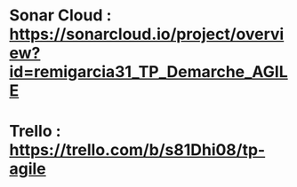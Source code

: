 # Sonar Cloud : https://sonarcloud.io/project/overview?id=remigarcia31_TP_Demarche_AGILE

# Trello : https://trello.com/b/s81Dhi08/tp-agile
